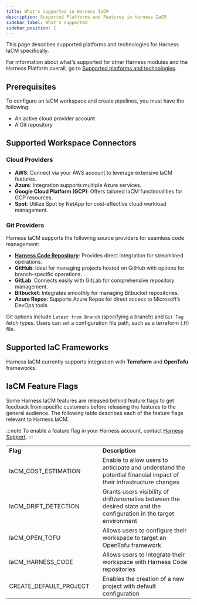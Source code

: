 ```yaml
---
title: What's supported in Harness IaCM
description: Supported Platforms and Features in Harness IaCM
sidebar_label: What's supported
sidebar_position: 1
---
```


This page describes supported platforms and technologies for Harness IaCM specifically.

For information about what's supported for other Harness modules and the Harness Platform overall, go to [Supported platforms and technologies](https://developer.harness.io/docs/platform/platform-whats-supported/).

## Prerequisites
To configure an IaCM workspace and create pipelines, you must have the following:
- An active cloud provider account
- A Git repository

## Supported Workspace Connectors
### Cloud Providers
- **AWS**: Connect via your AWS account to leverage extensive IaCM features.
- **Azure**: Integration supports multiple Azure services.
- **Google Cloud Platform (GCP)**: Offers tailored IaCM functionalities for GCP resources.
- **Spot**: Utilize Spot by NetApp for cost-effective cloud workload management.

### Git Providers
Harness IaCM supports the following source providers for seamless code management:
- **[Harness Code Repository](https://developer.harness.io/docs/code-repository)**: Provides direct integration for streamlined operations.
- **GitHub**: Ideal for managing projects hosted on GitHub with options for branch-specific operations.
- **GitLab**: Connects easily with GitLab for comprehensive repository management.
- **Bitbucket**: Integrates smoothly for managing Bitbucket repositories.
- **Azure Repos**: Supports Azure Repos for direct access to Microsoft’s DevOps tools.

Git options include `Latest from Branch` (specifying a branch) and `Git Tag` fetch types. Users can set a configuration file path, such as a terraform (.tf) file.

## Supported IaC Frameworks
Harness IaCM currently supports integration with **Terraform** and **OpenTofu** frameworks.

## IaCM Feature Flags
Some Harness IaCM features are released behind feature flags to get feedback from specific customers before releasing the features to the general audience.
The following table describes each of the feature flags relevant to Harness IaCM.

:::note
To enable a feature flag in your Harness account, contact [Harness Support](mailto:support@harness.io).
:::

<table width="900" cellspacing="0" cellpadding="0">
    <tr>
        <td width="300" word-wrap="break-word"><b>Flag</b></td>
        <td width="600"><b>Description</b></td>
    </tr>
    <tr>
        <td>IaCM_COST_ESTIMATION</td>
        <td>Enable to allow users to anticipate and understand the potential financial impact of their infrastructure changes </td>
    </tr>
    <tr>
        <td>IaCM_DRIFT_DETECTION</td>
        <td>Grants users visibility of drift/anomalies between the desired state and the configuration in the target environment</td>
    </tr>
    <tr>
        <td>IaCM_OPEN_TOFU</td>
        <td>Allows users to configure their workspace to target an OpenTofu framework</td>
    </tr>
    <tr>
        <td>IaCM_HARNESS_CODE</td>
        <td>Allows users to integrate their workspace with Harness Code repositories</td>
    </tr>
    <tr>
        <td>CREATE_DEFAULT_PROJECT</td>
        <td>Enables the creation of a new project with default configuration </td>
    </tr>
</table>